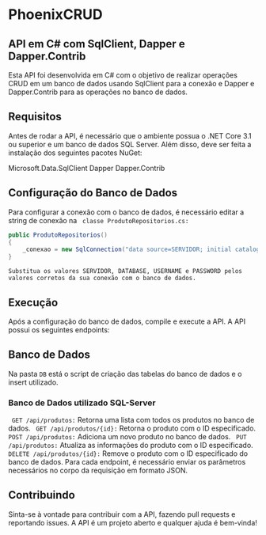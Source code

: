 # PhoenixCRUD
## API em C# com SqlClient, Dapper e Dapper.Contrib
Esta API foi desenvolvida em C# com o objetivo de realizar operações CRUD em um banco de dados usando SqlClient para a conexão e Dapper e Dapper.Contrib para as operações no banco de dados.

## Requisitos
Antes de rodar a API, é necessário que o ambiente possua o .NET Core 3.1 ou superior e um banco de dados SQL Server. Além disso, deve ser feita a instalação dos seguintes pacotes NuGet:

Microsoft.Data.SqlClient
Dapper
Dapper.Contrib
## Configuração do Banco de Dados
Para configurar a conexão com o banco de dados, é necessário editar a string de conexão na ``` classe ProdutoRepositorios.cs:```
```csharp
public ProdutoRepositorios()
{
    _conexao = new SqlConnection("data source=SERVIDOR; initial catalog=DATABASE; user id=USERNAME ; password=PASSWORD; multipleactiveresultsets=true;");
}
```
```Substitua os valores SERVIDOR, DATABASE, USERNAME e PASSWORD pelos valores corretos da sua conexão com o banco de dados.```
## Execução
Após a configuração do banco de dados, compile e execute a API. A API possui os seguintes endpoints:

## Banco de Dados
Na pasta ```DB``` está o script de criação das tabelas do banco de dados e o insert utilizado.
### Banco de Dados utilizado SQL-Server

``` GET /api/produtos:``` Retorna uma lista com todos os produtos no banco de dados.
``` GET /api/produtos/{id}:``` Retorna o produto com o ID especificado.
``` POST /api/produtos:``` Adiciona um novo produto no banco de dados.
``` PUT /api/produtos:``` Atualiza as informações do produto com o ID especificado.
``` DELETE /api/produtos/{id}:``` Remove o produto com o ID especificado do banco de dados.
Para cada endpoint, é necessário enviar os parâmetros necessários no corpo da requisição em formato JSON.

## Contribuindo
Sinta-se à vontade para contribuir com a API, fazendo pull requests e reportando issues. A API é um projeto aberto e qualquer ajuda é bem-vinda!
